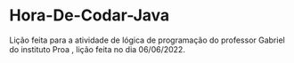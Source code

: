 # Hora-De-Codar-Java
Lição feita para a atividade de lógica de programação do professor Gabriel do instituto Proa , lição feita no dia 06/06/2022.
